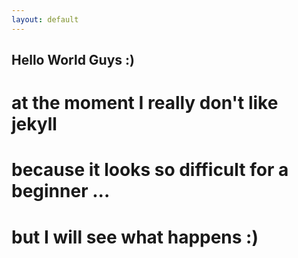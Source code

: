 ```yaml
---
layout: default
---
```


## Hello World Guys :)
# at the moment I really don't like jekyll 
# because it looks so difficult for a beginner ...
# but I will see what happens :)
